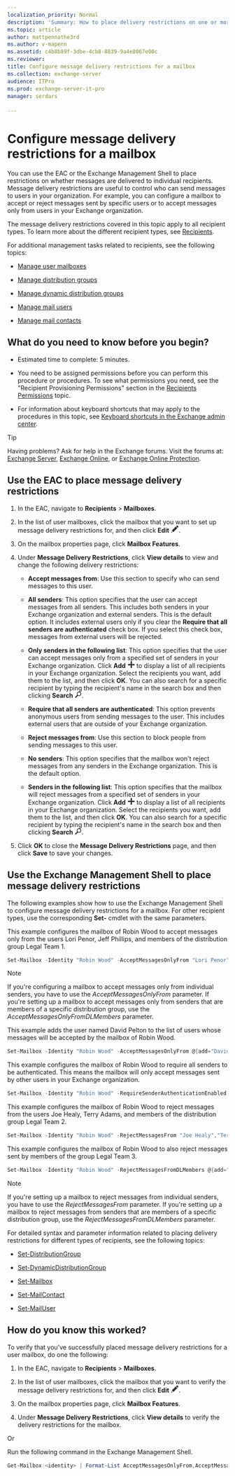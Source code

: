 ```yaml
---
localization_priority: Normal
description: 'Summary: How to place delivery restrictions on one or more mailboxes with the Exchange admin center (EAC) or the Exchange Management Shell.'
ms.topic: article
author: mattpennathe3rd
ms.author: v-mapenn
ms.assetid: c4b8b89f-3dbe-4cb8-8839-9a4e8067e00c
ms.reviewer:
title: Configure message delivery restrictions for a mailbox
ms.collection: exchange-server
audience: ITPro
ms.prod: exchange-server-it-pro
manager: serdars

---
```


# Configure message delivery restrictions for a mailbox

You can use the EAC or the Exchange Management Shell to place restrictions on whether messages are delivered to individual recipients. Message delivery restrictions are useful to control who can send messages to users in your organization. For example, you can configure a mailbox to accept or reject messages sent by specific users or to accept messages only from users in your Exchange organization.

The message delivery restrictions covered in this topic apply to all recipient types. To learn more about the different recipient types, see [Recipients](../../recipients/recipients.md).

For additional management tasks related to recipients, see the following topics:

- [Manage user mailboxes](user-mailboxes.md)

- [Manage distribution groups](../../recipients/distribution-groups.md)

- [Manage dynamic distribution groups](../../recipients/dynamic-distribution-groups/dynamic-distribution-groups.md)

- [Manage mail users](../../recipients/mail-users.md)

- [Manage mail contacts](../../recipients/mail-contacts.md)

## What do you need to know before you begin?

- Estimated time to complete: 5 minutes.

- You need to be assigned permissions before you can perform this procedure or procedures. To see what permissions you need, see the "Recipient Provisioning Permissions" section in the [Recipients Permissions](../../permissions/feature-permissions/recipient-permissions.md) topic.

- For information about keyboard shortcuts that may apply to the procedures in this topic, see [Keyboard shortcuts in the Exchange admin center](../../about-documentation/exchange-admin-center-keyboard-shortcuts.md).

> [!TIP]
> Having problems? Ask for help in the Exchange forums. Visit the forums at: [Exchange Server](https://go.microsoft.com/fwlink/p/?linkId=60612), [Exchange Online](https://go.microsoft.com/fwlink/p/?linkId=267542), or [Exchange Online Protection](https://go.microsoft.com/fwlink/p/?linkId=285351).

## Use the EAC to place message delivery restrictions

1. In the EAC, navigate to **Recipients** \> **Mailboxes**.

2. In the list of user mailboxes, click the mailbox that you want to set up message delivery restrictions for, and then click **Edit** ![Edit icon](../../media/ITPro_EAC_EditIcon.png).

3. On the mailbox properties page, click **Mailbox Features**.

4. Under **Message Delivery Restrictions**, click **View details** to view and change the following delivery restrictions:

   - **Accept messages from**: Use this section to specify who can send messages to this user.

   - **All senders**: This option specifies that the user can accept messages from all senders. This includes both senders in your Exchange organization and external senders. This is the default option. It includes external users only if you clear the **Require that all senders are authenticated** check box. If you select this check box, messages from external users will be rejected.

   - **Only senders in the following list**: This option specifies that the user can accept messages only from a specified set of senders in your Exchange organization. Click **Add** ![Add icon](../../media/ITPro_EAC_AddIcon.png) to display a list of all recipients in your Exchange organization. Select the recipients you want, add them to the list, and then click **OK**. You can also search for a specific recipient by typing the recipient's name in the search box and then clicking **Search** ![Search icon](../../media/ITPro_EAC_.png).

   - **Require that all senders are authenticated**: This option prevents anonymous users from sending messages to the user. This includes external users that are outside of your Exchange organization.

   - **Reject messages from**: Use this section to block people from sending messages to this user.

   - **No senders**: This option specifies that the mailbox won't reject messages from any senders in the Exchange organization. This is the default option.

   - **Senders in the following list**: This option specifies that the mailbox will reject messages from a specified set of senders in your Exchange organization. Click **Add** ![Add icon](../../media/ITPro_EAC_AddIcon.png) to display a list of all recipients in your Exchange organization. Select the recipients you want, add them to the list, and then click **OK**. You can also search for a specific recipient by typing the recipient's name in the search box and then clicking **Search** ![Search icon](../../media/ITPro_EAC_.png).

5. Click **OK** to close the **Message Delivery Restrictions** page, and then click **Save** to save your changes.

## Use the Exchange Management Shell to place message delivery restrictions

The following examples show how to use the Exchange Management Shell to configure message delivery restrictions for a mailbox. For other recipient types, use the corresponding **Set-** cmdlet with the same parameters.

This example configures the mailbox of Robin Wood to accept messages only from the users Lori Penor, Jeff Phillips, and members of the distribution group Legal Team 1.

```PowerShell
Set-Mailbox -Identity "Robin Wood" -AcceptMessagesOnlyFrom "Lori Penor","Jeff Phillips" -AcceptMessagesOnlyFromDLMembers "Legal Team 1"
```

> [!NOTE]
> If you're configuring a mailbox to accept messages only from individual senders, you have to use the _AcceptMessagesOnlyFrom_ parameter. If you're setting up a mailbox to accept messages only from senders that are members of a specific distribution group, use the _AcceptMessagesOnlyFromDLMembers_ parameter.

This example adds the user named David Pelton to the list of users whose messages will be accepted by the mailbox of Robin Wood.

```PowerShell
Set-Mailbox -Identity "Robin Wood" -AcceptMessagesOnlyFrom @{add="David Pelton"}
```

This example configures the mailbox of Robin Wood to require all senders to be authenticated. This means the mailbox will only accept messages sent by other users in your Exchange organization.

```PowerShell
Set-Mailbox -Identity "Robin Wood" -RequireSenderAuthenticationEnabled $true
```

This example configures the mailbox of Robin Wood to reject messages from the users Joe Healy, Terry Adams, and members of the distribution group Legal Team 2.

```PowerShell
Set-Mailbox -Identity "Robin Wood" -RejectMessagesFrom "Joe Healy","Terry Adams" -RejectMessagesFromDLMembers "Legal Team 2"
```

This example configures the mailbox of Robin Wood to also reject messages sent by members of the group Legal Team 3.

```PowerShell
Set-Mailbox -Identity "Robin Wood" -RejectMessagesFromDLMembers @{add="Legal Team 3"}
```

> [!NOTE]
> If you're setting up a mailbox to reject messages from individual senders, you have to use the _RejectMessagesFrom_ parameter. If you're setting up a mailbox to reject messages from senders that are members of a specific distribution group, use the _RejectMessagesFromDLMembers_ parameter.

For detailed syntax and parameter information related to placing delivery restrictions for different types of recipients, see the following topics:

- [Set-DistributionGroup](https://docs.microsoft.com/powershell/module/exchange/users-and-groups/set-distributiongroup)

- [Set-DynamicDistributionGroup](https://docs.microsoft.com/powershell/module/exchange/users-and-groups/set-dynamicdistributiongroup)

- [Set-Mailbox](https://docs.microsoft.com/powershell/module/exchange/mailboxes/set-mailbox)

- [Set-MailContact](https://docs.microsoft.com/powershell/module/exchange/users-and-groups/set-mailcontact)

- [Set-MailUser](https://docs.microsoft.com/powershell/module/exchange/users-and-groups/set-mailuser)

## How do you know this worked?

To verify that you've successfully placed message delivery restrictions for a user mailbox, do one the following:

1. In the EAC, navigate to **Recipients** \> **Mailboxes**.

2. In the list of user mailboxes, click the mailbox that you want to verify the message delivery restrictions for, and then click **Edit** ![Edit icon](../../media/ITPro_EAC_EditIcon.png).

3. On the mailbox properties page, click **Mailbox Features**.

4. Under **Message Delivery Restrictions**, click **View details** to verify the delivery restrictions for the mailbox.

Or

Run the following command in the Exchange Management Shell.

```PowerShell
Get-Mailbox <identity> | Format-List AcceptMessagesOnlyFrom,AcceptMessagesOnlyFromDLMembers,RejectMessagesFrom,RejectMessagesFromDLMembers,RequireSenderAuthenticationEnabled
```
